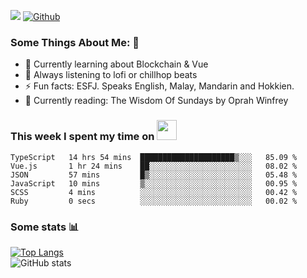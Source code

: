 ![](https://visitor-badge.laobi.icu/badge?page_id=seanho96.seanho96)
[![Github](https://img.shields.io/github/followers/seanho96?label=Follow&style=social)](https://github.com/seanho96)

### Some Things About Me: 👋
- 🌱 Currently learning about Blockchain & Vue
- :musical_note: Always listening to lofi or chillhop beats
- :zap: Fun facts: ESFJ. Speaks English, Malay, Mandarin and Hokkien.
- :book: Currently reading: The Wisdom Of Sundays by Oprah Winfrey

### This week I spent my time on <img src="https://media.giphy.com/media/SvQzkTQb3ZwKcj1QTO/giphy.gif" width="32">

<!--START_SECTION:waka-->

```text
TypeScript   14 hrs 54 mins  █████████████████████▒░░░   85.09 %
Vue.js       1 hr 24 mins    ██░░░░░░░░░░░░░░░░░░░░░░░   08.02 %
JSON         57 mins         █▒░░░░░░░░░░░░░░░░░░░░░░░   05.48 %
JavaScript   10 mins         ▒░░░░░░░░░░░░░░░░░░░░░░░░   00.95 %
SCSS         4 mins          ░░░░░░░░░░░░░░░░░░░░░░░░░   00.42 %
Ruby         0 secs          ░░░░░░░░░░░░░░░░░░░░░░░░░   00.02 %
```

<!--END_SECTION:waka-->

### Some stats 📊

[![Top Langs](https://github-readme-stats.vercel.app/api/top-langs/?username=seanho96&layout=compact&theme=graywhite)](https://github.com/anuraghazra/github-readme-stats)
<br/>
![GitHub stats](https://github-readme-stats.vercel.app/api?username=seanho96&show_icons=true&theme=graywhite)

